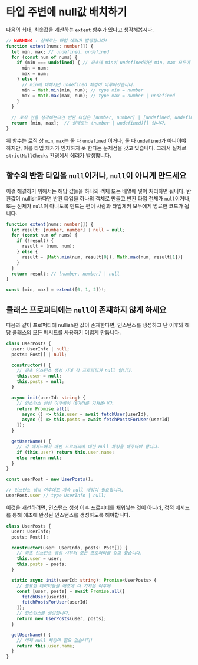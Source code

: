 # 타입 주변에 null값 배치하기

다음의 최대, 최솟값을 계산하는 `extent` 함수가 있다고 생각해봅시다.

```ts
// WARNING : 실제로는 타입 에러가 발생합니다!
function extent(nums: number[]) {
  let min, max; // undefined, undefined
  for (const num of nums) {
    if (min === undefined) { // 최초에 min이 undefined라면 min, max 모두에 첫번째 값을 할당합니다.
      min = num;
      max = num;
    } else {
      // min에 대해서만 undefined 체킹이 이루어졌습니다.
      min = Math.min(min, num); // type min = number
      max = Math.max(max, num); // type max = number | undefined
    }
  }
  
  // 로직 만을 생각해본다면 반환 타입은 [number, number] | [undefined, undefined] 여야 하지만, 
  return [min, max];  // 실제로는 (number | undefined)[] 입니다.
}
```

위 함수는 로직 상 `min`, `max`는 둘 다 `undefined` 이거나, 둘 다 `undefined`가 아니어야 하지만, 이를 타입 체커가 인지하지 못 한다는 문제점을 갖고 있습니다.
그래서 실제로 `strictNullChecks` 환경에서 에러가 발생합니다.

## 함수의 반환 타입을 `null`이거나, `null`이 아니게 만드세요

이걸 해결하기 위해서는 해당 값들을 하나의 객체 또는 배열에 넣어 처리하면 됩니다.
반환값이 nullish하다면 반환 타입을 하나의 객체로 만들고 반환 타입 전체가 `null`이거나, 또는 전체가 `null`이 아니도록 만드는 편이 사람과 타입체커 모두에게 명료한 코드가 됩니다.

```ts
function extent(nums: number[]) {
  let result: [number, number] | null = null;
  for (const num of nums) {
    if (!result) {
      result = [num, num];
    } else {
      result = [Math.min(num, result[0]), Math.max(num, result[1])]
    }
  }
  return result; // [number, number] | null
}

const [min, max] = extent([0, 1, 2])!;
```

## 클래스 프로퍼티에는 `null`이 존재하지 않게 하세요

다음과 같이 프로퍼티에 nullish한 값이 존재한다면, 인스턴스를 생성하고 난 이후와 해당 클래스의 모든 메서드를 사용하기 어렵게 만듭니다.

```ts
class UserPosts {
  user: UserInfo | null;
  posts: Post[] | null;

  constructor() {
    // 최초 인스턴스 생성 시에 각 프로퍼티가 null 입니다.
    this.user = null;
    this.posts = null;
  }

  async init(userId: string) {
    // 인스턴스 생성 이후에야 데이터를 가져옵니다.
    return Promise.all([
      async () => this.user = await fetchUser(userId),
      async () => this.posts = await fetchPostsForUser(userId)
    ]);
  }

  getUserName() {
    // 각 메서드에서 매번 프로퍼티에 대한 null 체킹을 해주어야 합니다.
    if (this.user) return this.user.name;
    else return null;
  }
}

const userPost = new UserPosts();

// 인스턴스 생성 이후에도 계속 null 체킹이 필요합니다.
userPost.user // type UserInfo | null;
```

이것을 개선하려면, 인스턴스 생성 이후 프로퍼티를 채워넣는 것이 아니라, 정적 메서드를 통해 애초에 완성된 인스턴스를 생성하도록 해야합니다.

```ts
class UserPosts {
  user: UserInfo;
  posts: Post[];

  constructor(user: UserInfo, posts: Post[]) {
    // 최초 인스턴스 생성 시부터 모든 프로퍼티를 갖고 있습니다.
    this.user = user;
    this.posts = posts;
  }

  static async init(userId: string): Promise<UserPosts> {
    // 필요한 데이터들을 애초에 다 가져온 이후에
    const [user, posts] = await Promise.all([
      fetchUser(userId),
      fetchPostsForUser(userId)
    ]);
    // 인스턴스를 생성합니다.
    return new UserPosts(user, posts);
  }

  getUserName() {
    // 이제 null 체킹이 필요 없습니다!
    return this.user.name;
  }
}
```

